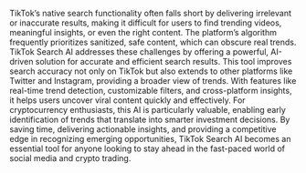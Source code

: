 TikTok’s native search functionality often falls short by delivering irrelevant or inaccurate results, making it difficult for users to find trending videos, meaningful insights, or even the right content. The platform’s algorithm frequently prioritizes sanitized, safe content, which can obscure real trends. TikTok Search AI addresses these challenges by offering a powerful, AI-driven solution for accurate and efficient search results. This tool improves search accuracy not only on TikTok but also extends to other platforms like Twitter and Instagram, providing a broader view of trends. With features like real-time trend detection, customizable filters, and cross-platform insights, it helps users uncover viral content quickly and effectively. For cryptocurrency enthusiasts, this AI is particularly valuable, enabling early identification of trends that translate into smarter investment decisions. By saving time, delivering actionable insights, and providing a competitive edge in recognizing emerging opportunities, TikTok Search AI becomes an essential tool for anyone looking to stay ahead in the fast-paced world of social media and crypto trading.
